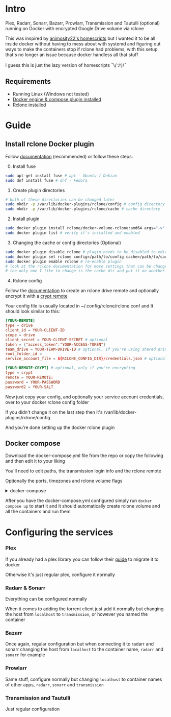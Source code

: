# Intro
Plex, Radarr, Sonarr, Bazarr, Prowlarr, Transmission and Tautulli (optional) running on Docker with encrypted Google Drive volume via rclone

This was inspired by [animosity22's homescripts](https://github.com/animosity22/homescripts) but I wanted it to be all inside docker without having to mess about with systemd and figuring out ways to make the containers stop if rclone had problems, with this setup that's no longer an issue because docker handless all that stuff

I guess this is just the lazy version of homescripts ¯\\_(ツ)_/¯

## Requirements

  - Running Linux (Windows not tested)
  - [Docker engine & compose plugin installed](https://docs.docker.com/engine/install/)
  - [Rclone installed](https://rclone.org/)

# Guide

## Install rclone Docker plugin

Follow [documentation](https://rclone.org/docker/) (recommended) or follow these steps:

  0. Install fuse

  ```bash
  sudo apt-get install fuse # apt - Ubuntu / Debian
  sudo dnf install fuse # dnf - Fedora
  ```
  1. Create plugin directories
  
  ```bash
  # both of these directories can be changed later
  sudo mkdir -p /var/lib/docker-plugins/rclone/config # config directory
  sudo mkdir -p /var/lib/docker-plugins/rclone/cache # cache directory
  ```
  
  2. Install plugin
  
  ```bash
  sudo docker plugin install rclone/docker-volume-rclone:amd64 args="-v" --alias rclone --grant-all-permissions # install
  sudo docker plugin list # verify it's installed and enabled
  ```
  
  3. Changing the cache or config directories (Optional)

  ```bash
  sudo docker plugin disable rclone # plugin needs to be disabled to edit
  sudo docker plugin set rclone config=/path/to/config cache=/path/to/cache # change whatever settings you want
  sudo docker plugin enable rclone # re-enable plugin
  # look at the rclone documentation for more settings that can be changed
  # the only one I like to change is the cache dir and put it on another disk, that's where the files will be downloaded to when plex is playing them
  ```
  
  4. Rclone config
  
  Follow the [documentation](https://rclone.org/drive/) to create an rclone drive remote and optionally encrypt it with a [crypt remote](https://rclone.org/crypt/)
  
  Your config file is usually located in ~/.config/rclone/rclone.conf and It should look similar to this:
  ```conf
  [YOUR-REMOTE]
type = drive
client_id = YOUR-CLIENT-ID
scope = drive
client_secret = YOUR-CLIENT-SECRET # optional
token = {"access_token":"YOUR-ACCESS-TOKEN"}
team_drive = YOUR-TEAM-DRIVE-ID # optional, if you're using shared drives
root_folder_id = 
service_account_file = ${RCLONE_CONFIG_DIR}/credentials.json # optional, if you're using a service account I keep mine next to the config file

[YOUR-REMOTE-CRYPT] # optional, only if you're encrypting
type = crypt
remote = YOUR-REMOTE:
password = YOUR-PASSWORD
password2 = YOUR-SALT
  ```
  Now just copy your config, and optionally your service account credentials, over to your docker rclone config folder
  
  If you didn't change it on the last step then it's /var/lib/docker-plugins/rclone/config
  
  And you're done setting up the docker rclone plugin
  
## Docker compose

Download the docker-compose.yml file from the repo or copy the following and then edit it to your liking

You'll need to edit paths, the transmission login info and the rclone remote

Optionally the ports, timezones and rclone volume flags

<details>
  
  <summary>docker-compose</summary>

```yaml
services:
  # more info https://hub.docker.com/r/linuxserver/plex
  plex:
    image: lscr.io/linuxserver/plex:latest
    container_name: plex
    network_mode: host
    environment:
      - PUID=1000
      - PGID=1000
      - VERSION=docker
    volumes:
      - /path/to/data:/config
      - rclone:/gdrive # mapping the rclone volume defined at the bottom to the gdrive directory on the container
    restart: unless-stopped


  # more info https://hub.docker.com/r/linuxserver/radarr
  radarr:
    image: lscr.io/linuxserver/radarr:latest
    container_name: radarr
    environment:
      - PUID=1000
      - PGID=1000
      - TZ=Europe/London
    volumes:
      - /path/to/data:/config
      - /path/to/downloads:/downloads # needs the same download directory as transmission
      - rclone:/gdrive # mapping the rclone volume defined at the bottom to the gdrive directory on the container
    ports:
      - 7878:7878
    restart: unless-stopped


  # more info https://hub.docker.com/r/linuxserver/sonarr
  sonarr:
    image: lscr.io/linuxserver/sonarr:latest
    container_name: sonarr
    environment:
      - PUID=1000
      - PGID=1000
      - TZ=Europe/London
    volumes:
      - /path/to/data:/config
      - /path/to/downloads:/downloads # needs the same download directory as transmission
      - rclone:/gdrive # mapping the rclone volume defined at the bottom to the gdrive directory on the container
    ports:
      - 8989:8989
    restart: unless-stopped


  # more info https://hub.docker.com/r/linuxserver/bazarr
  bazarr:
    image: lscr.io/linuxserver/bazarr:latest
    container_name: bazarr
    environment:
      - PUID=1000
      - PGID=1000
      - TZ=Europe/London
    volumes:
      - /path/to/data:/config
      - /path/to/downloads:/downloads # needs the same download directory as transmission
      - rclone:/gdrive # mapping the rclone volume defined at the bottom to the gdrive directory on the container
    ports:
      - 6767:6767
    restart: unless-stopped

  
  # more info https://hub.docker.com/r/linuxserver/prowlarr
  prowlarr:
    image: lscr.io/linuxserver/prowlarr:develop
    container_name: prowlarr
    environment:
      - PUID=1000
      - PGID=1000
      - TZ=Europe/London
    volumes:
      - /path/to/data:/config
    ports:
      - 9696:9696
    restart: unless-stopped


  # VERY OPTIONAL
  # more info https://hub.docker.com/r/linuxserver/tautulli
  tautulli:
    image: lscr.io/linuxserver/tautulli:latest
    container_name: tautulli
    environment:
      - PUID=1000
      - PGID=1000
      - TZ=Europe/London
    volumes:
      - /path/to/data:/config
    ports:
      - 8181:8181
    restart: unless-stopped


  # more info https://hub.docker.com/r/linuxserver/transmission
  transmission:
    image: lscr.io/linuxserver/transmission:latest
    container_name: transmission
    environment:
      - PUID=1000
      - PGID=1000
      - TZ=Europe/London
      - TRANSMISSION_WEB_HOME=/flood-for-transmission/
      - USER=ChangeMyUsername
      - PASS=ChangeMyPassword
      - PEERPORT=51413 # bittorrent port, can be whatever
    volumes:
      - /path/to/data:/config
      - /path/to/downloads:/downloads
    ports:
      - 9091:9091 # this is the webui port, internally has to be 9091, external can be whatever
      - 51413:51413 # bittorrent port, can be whatever externally or internally, needs to be the same as PEERPORT in environment
      - 51413:51413/udp
    restart: unless-stopped


volumes:
  rclone: # if you change this, you'll also need to change the volumes above from rclone:/gdrive to whatever:/gdrive
    driver: rclone
    driver_opts:
      remote: 'YOUR-REMOTE-CRYPT:' # use your crypt remote name or just the regular one if not using encryption
      allow_other: 'true'
      umask: 002 
      dir_cache_time: 5000h 
      poll_interval: 10s
      vfs_cache_mode: full
      vfs_cache_max_size: 200G # max size of cache
      vfs_cache_max_age: 10h # max age of cache
      vfs_cache_poll_interval: 5m
      vfs_write_back: 1h # how long to wait before uploading the files to the remote
    # look at the documentation for an explanation of these flags and for more flags to add if you need them
    # animosity22 also explains them well: https://github.com/animosity22/homescripts/blob/master/systemd/rclone-movies.service
```
  
</details>

After you have the docker-compose.yml configured simply run `docker compose up` to start it and it should automatically create rclone volume and all the containers and run them

# Configuring the services

### Plex

If you already had a plex library you can follow their [guide](https://support.plex.tv/articles/201370363-move-an-install-to-another-system/) to migrate it to docker

Otherwise it's just regular plex, configure it normally

### Radarr & Sonarr

Everything can be configured normally

When it comes to adding the torrent client just add it normally but changing the host from `localhost` to `transmission`, or however you named the container

### Bazarr

Once again, regular configuration but when connecting it to radarr and sonarr changing the host from `localhost` to the container name, `radarr` and `sonarr` for example

### Prowlarr

Same stuff, configure normally but changing `localhost` to container names of other apps, `radarr`, `sonarr` and `transmission`

### Transmission and Tautulli

Just regular configuration
